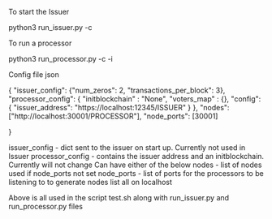 To start the Issuer

python3 run_issuer.py -c <config file>

To run a processor

python3 run_processor.py -c <config file> -i <index into list of nodes in config file>

Config file json

{
	"issuer_config": {"num_zeros": 2, "transactions_per_block": 3},
	"processor_config": {
		"initblockchain" : "None",
		"voters_map" : {}, 
		"config": {
			"issuer_address": "https://localhost:12345/ISSUER"
		}
	},
	"nodes": ["http://localhost:30001/PROCESSOR"],
	"node_ports": [30001]

}

issuer_config - dict sent to the issuer on start up. Currently not used in Issuer
processor_config - contains the issuer address and an initblockchain. Currently will not change
Can have either of the below
nodes - list of nodes used if node_ports not set
node_ports - list of ports for the processors to be listening to to generate nodes list all on localhost

Above is all used in the script test.sh along with run_issuer.py and run_processor.py files